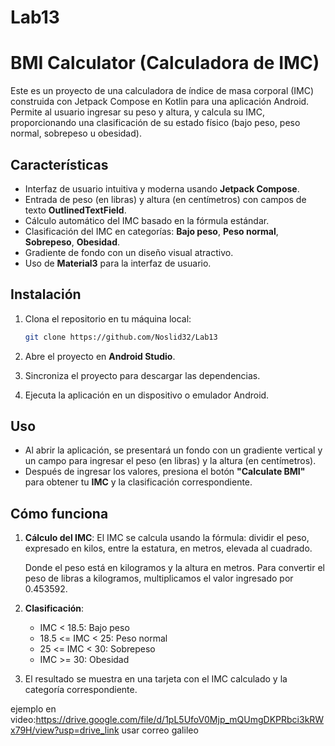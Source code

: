 # Lab13

# BMI Calculator (Calculadora de IMC)

Este es un proyecto de una calculadora de índice de masa corporal (IMC) construida con Jetpack Compose en Kotlin para una aplicación Android. Permite al usuario ingresar su peso y altura, y calcula su IMC, proporcionando una clasificación de su estado físico (bajo peso, peso normal, sobrepeso u obesidad).

## Características

- Interfaz de usuario intuitiva y moderna usando **Jetpack Compose**.
- Entrada de peso (en libras) y altura (en centímetros) con campos de texto **OutlinedTextField**.
- Cálculo automático del IMC basado en la fórmula estándar.
- Clasificación del IMC en categorías: **Bajo peso**, **Peso normal**, **Sobrepeso**, **Obesidad**.
- Gradiente de fondo con un diseño visual atractivo.
- Uso de **Material3** para la interfaz de usuario.

## Instalación

1. Clona el repositorio en tu máquina local:
   ```bash
   git clone https://github.com/Noslid32/Lab13
   ```

2. Abre el proyecto en **Android Studio**.



3. Sincroniza el proyecto para descargar las dependencias.

4. Ejecuta la aplicación en un dispositivo o emulador Android.

## Uso

- Al abrir la aplicación, se presentará un fondo con un gradiente vertical y un campo para ingresar el peso (en libras) y la altura (en centímetros).
- Después de ingresar los valores, presiona el botón **"Calculate BMI"** para obtener tu **IMC** y la clasificación correspondiente.

## Cómo funciona

1. **Cálculo del IMC**: El IMC se calcula usando la fórmula:
   dividir el peso, expresado en kilos, entre la estatura, en metros, elevada al cuadrado. 

   Donde el peso está en kilogramos y la altura en metros. Para convertir el peso de libras a kilogramos, multiplicamos el valor ingresado por 0.453592.

2. **Clasificación**:
   - IMC < 18.5: Bajo peso
   - 18.5 <= IMC < 25: Peso normal
   - 25 <= IMC < 30: Sobrepeso
   - IMC >= 30: Obesidad

3. El resultado se muestra en una tarjeta con el IMC calculado y la categoría correspondiente.

ejemplo en video:https://drive.google.com/file/d/1pL5UfoV0Mjp_mQUmgDKPRbci3kRWx79H/view?usp=drive_link
usar correo galileo



